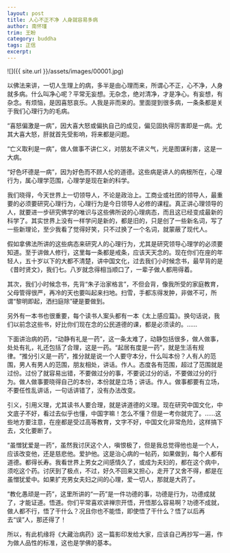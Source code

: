 ```yaml
---
layout: post
title: 人心不正不净 人身就容易多病
author: 南怀瑾
trim: 王盼
category: buddha
tags: 正信
excerpt:
---
```


![]({{ site.url }}/assets/images/00001.jpg)

以佛法来讲，一切人生理上的病，多半是由心理而来，所谓心不正，心不净，人身就多病。什么叫净心呢？平常无妄想。无杂念，绝对清净，才是净心。有妄想，有杂念。有烦恼，是因喜怒哀乐。人我是非而来的。里面提到很多病，一条条都是关于我们心理行为的毛病。

“喜怒偏激是一病”，因大喜大怒或偏执自己的成见，偏见固执得厉害即是一病。尤其大喜大怒，肝就首先受影响，将来都是问题。

“亡义取利是一病”，做人做事不讲仁义，对朋友不讲义气，光是图谋利害，这是一大病。

“好色坏德是一病”，因为好色而不顾人伦的道德。这些病是讲人的病根所在，心理行为，属心理学范围，心理学是现在新的科学。

我们晓得，今天世界上一切领导人，不论是政治上。工商业或社团的领导人，最重要的必须要研究心理行为，心理行为是今日领导人必修的课程。真正讲心理领导的人，就要进一步研究佛学的唯识与这些佛所说的心理病态，而且这已经变成最新的科学了。其实世界上没有一样学问是新的，都是旧的，只是创了一些新名词，写了一些新理论，至少我看了觉得好笑，只不过换了一个名词，就蒙蔽了现代人。

假如拿佛法所讲的这些病态来研究人的心理行为，尤其是研究领导心理学的必须要知道。至于讲做人修行，这里每一条都是戒条，应该天天念的。现在你们在座的年轻人，五十岁以下的大都不清楚，讲中国文化，过去我们小时候念书，最早背的是《昔时贤文》，我们七。八岁就念得相当顺口了，一辈子做人都用得着。

其次，我们小时候念书，先背“朱子治家格言”，不但会背，像我所受的家庭教育，父母管得很严，再冷的天也要叫起来扫地。扫雪，手都冻得发肿，非做不可，所谓“黎明即起，洒扫庭除”硬是要做到。

另外有一本书也很重要，每个读书人案头都有一本《太上感应篇》。换句话说，我们以前念这些书，好比你们现在念的公民道德的课，都是必须读的。……

下面讲治病的药，“动静有礼是一药”，这一条太难了，动静包括很多，做人做事，处处有礼，礼还包括了合理，这是一药。“起居有度是一药”，就是生活有规律。“推分引义是一药”，推分就是说一个人要守本分，什么叫本份？人有人的范围，男人有男人的范围，朋友相处，讲话。作人。态度各有范围，超过了范围就是过份。过份了就容易出错，不要做过分的事，不要说过分的话，不要做过分的行为。做人做事要晓得自己的本份，本份就是立场；讲话。作人。做事都要有立场，不要任性乱讲话，一句话讲错了，没有办法改变。

引义，引用义理，尤其读书人要合理，就是讲道德的义理。现在研究中国文化，中文底子不好，看过去似乎也懂，中国字嘛！怎么不懂？但是一考你就完了。……这些地方要注意，在座都是受过高等教育，文字不好，中国文化非常危险，这样搞下去，文化要断了。

“虽憎犹爱是一药”，虽然我讨厌这个人，嗔恨极了，但是我总觉得他也是一个人，应该改变他，还是慈悲他。爱护他。这是治心病的一帖药，如果做到，每个人都有道德。都得长寿。我看世界上男女之间感情久了，或成为夫妇的，都在这个病中，须吃这个药。讨厌到了极点，不过，好久不回来又担心，走开了又舍不得，都是在虽憎犹爱中。如果扩充男女夫妇之间的心理，爱一切人，那就是大药了。

“教化愚顽是一药”，这里所讲的“一药”是一件功德的事，功德是行为，功德成就了，才能证道。悟道。你们平常喜欢讲禅宗开悟，开悟那么容易啊？功德不成就，做人都不行，悟了干什么？况且你也不能悟，即使悟了干什么？悟了以后再去“误”人，那还得了！

所以，有此机缘将《大藏治病药》这一篇影印发给大家，应该自己再抄写一遍，作为做人品性的标准，这也是学佛的基本。
